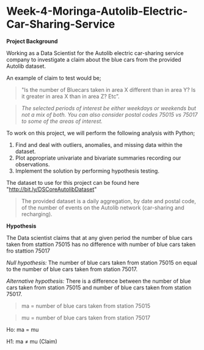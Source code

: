 # Week-4-Moringa-Autolib-Electric-Car-Sharing-Service
**Project Background**

Working as a Data Scientist for the Autolib electric car-sharing service company to investigate a claim about the blue cars from the provided Autolib dataset.

An example of claim to test would be; 
> "Is the number of Bluecars taken in area X different than in area Y? Is it greater in area X than in area Z? Etc”. 

>*The selected periods of interest be either weekdays or weekends but not a mix of both. You can also consider postal codes 75015 vs 75017 to some of the areas of interest.*

To work on this project, we will perform the following analysis with Python; 

1. Find and deal with outliers, anomalies, and missing data within the dataset.
2. Plot appropriate univariate and bivariate summaries recording our observations.
3. Implement the solution by performing hypothesis testing.

The dataset to use for this project can be found here "http://bit.ly/DSCoreAutolibDataset"

> The provided dataset is a daily aggregation, by date and postal code, of the number of events on the Autolib network (car-sharing and recharging).

**Hypothesis**

The Data scientist claims that at any given period the number of blue cars taken from stattion 75015 has no difference with number of blue cars taken fro stattion 75017

*Null hypothesis:* The number of blue cars taken from station 75015 on equal to the number of blue cars taken from station 75017.

*Alternative hypothesis:* There is a difference between the number of blue cars taken from station 75015 and number of blue cars taken from station 75017.

> ma = number of blue cars taken from station 75015

> mu = number of blue cars taken from station 75017


Ho: ma = mu

H1: ma ≠ mu (Claim)
